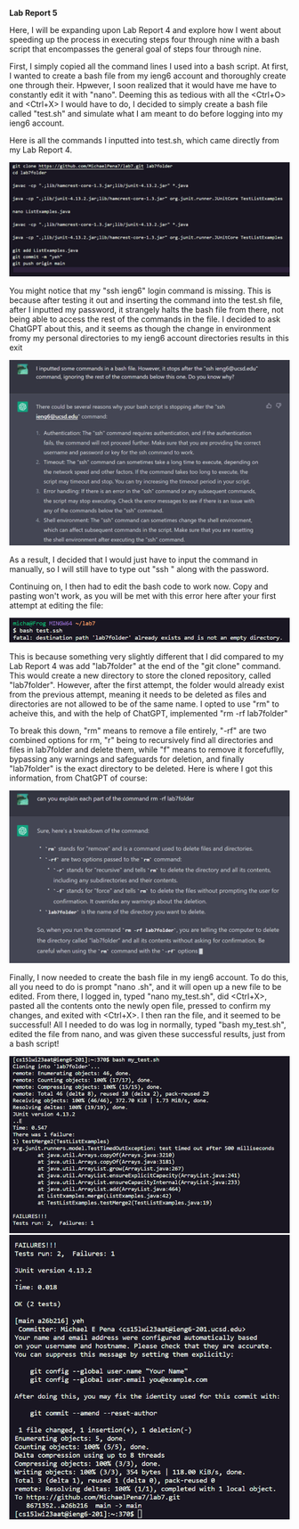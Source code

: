 **Lab Report 5**

Here, I will be expanding upon Lab Report 4 and explore how I went about speeding up the process in executing steps four through nine with a bash script that encompasses the general goal 
of steps four through nine.

First, I simply copied all the command lines I used into a bash script. At first, I wanted to create a bash file from my ieng6 account and thoroughly create one through their. Hpwever, I soon realized that it would have me have to constantly edit it with "nano". Deeming this as tedious with all the <Ctrl+O> and <Ctrl+X> I would have to do, I decided to simply create a bash file called "test.sh" and simulate what I am meant to do before logging into my ieng6 account.

Here is all the commands I inputted into test.sh, which came directly from my Lab Report 4.

![Image](lab5_1.png)

You might notice that my "ssh ieng6" login command is missing. This is because after testing it out and inserting the command into the test.sh file, after I inputted my password, it strangely halts the bash file from there, not being able to access the rest of the commands in the file. I decided to ask ChatGPT about this, and it seems as though the change in environment fromy my personal directories to my ieng6 account directories results in this exit

![Image](ChatGPT_help.png)

As a result, I decided that I would just have to input the command in manually, so I will still have to type out "ssh <my ieng6 user>" along with the password.

Continuing on, I then had to edit the bash code to work now. Copy and pasting won't work, as you will be met with this error here after your first attempt at editing the file:

![Image](lab5_2.png)

This is because something very slightly different that I did compared to my Lab Report 4 was add "lab7folder" at the end of the "git clone" command. This would create a new directory to store the cloned repository, called "lab7folder". However, after the first attempt, the folder would already exist from the previous attempt, meaning it needs to be deleted as files and directories are not allowed to be of the same name. I opted to use "rm" to acheive this, and with the help of ChatGPT, implemented "rm -rf lab7folder"

To break this down, "rm" means to remove a file entirely, "-rf" are two combined options for rm, "r" being to recursively find all directories and files in lab7folder and delete them, while "f" means to remove it forcefuflly, bypassing any warnings and safeguards for deletion, and finally "lab7folder" is the exact directory to be deleted. Here is where I got this information, from ChatGPT of course:

![Image](ChatGPT_help2.png)

Finally, I now needed to create the bash file in my ieng6 account. To do this, all you need to do is prompt "nano <name of file>.sh", and it will open up a new file to be edited. From there, I logged in, typed "nano my_test.sh", did <Ctrl+X>, pasted all the contents onto the newly open file, pressed <enter> to confirm my changes, and exited with <Ctrl+X>. I then ran the file, and it seemed to be successful! All I needed to do was log in normally, typed "bash my_test.sh", edited the file from nano, and was given these successful results, just from a bash script!
  
![Image](success.png)
![Image](success2.png)
 
  
